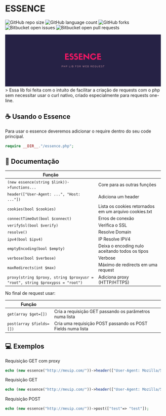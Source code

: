# ESSENCE

<!---Esses são exemplos. Veja https://shields.io para outras pessoas ou para personalizar este conjunto de escudos. Você pode querer incluir dependências, status do projeto e informações de licença aqui--->

![GitHub repo size](https://img.shields.io/github/repo-size/iuricode/README-template?style=for-the-badge)
![GitHub language count](https://img.shields.io/github/languages/count/iuricode/README-template?style=for-the-badge)
![GitHub forks](https://img.shields.io/github/forks/iuricode/README-template?style=for-the-badge)
![Bitbucket open issues](https://img.shields.io/bitbucket/issues/iuricode/README-template?style=for-the-badge)
![Bitbucket open pull requests](https://img.shields.io/bitbucket/pr-raw/iuricode/README-template?style=for-the-badge)

<img src="ESSENCE.png" alt="exemplo imagem">
> Essa lib foi feita com o intuito de facilitar a criação de requests com o php sem necessitar usar o curl nativo, criado especialmente para requests one-line.

## ☕ Usando o Essence

Para usar o essence deveremos adicionar o require dentro do seu code principal.

```php
require __DIR__."/essence.php";
```

## 🚀 Documentação

| Função                                                                       |                                                       |
|------------------------------------------------------------------------------|-------------------------------------------------------|
| `(new essence(string $link))->functions...`                                  | Core para as outras funções                           |
| `header(["User-Agent: ...", "Host: ..."])`                                   | Adiciona um header                                    |
| `cookies(bool $cookies)`                                                     | Lista os cookies retornados em um arquivo cookies.txt |
| `connectTimeOut(bool $connect)`                                              | Erros de conexão                                      |
| `verifySsl(bool $verify)`                                                    | Verifica o SSL                                        |
| `resolve()`                                                                  | Resolve Domain                                        |
| `ipv4(bool $ipv4)`                                                           | IP Resolve IPV4                                       |
| `emptyEncoding(bool $empty)`                                                 | Deixa o encoding nulo aceitando todos os tipos        |
| `verbose(bool $verbose)`                                                     | Verbose                                               |
| `maxRedirects(int $max)`                                                     | Máximo de redirects em uma request                    |
| `proxy(string $proxy, string $proxyusr = "root", string $proxypss = "root")` | Adiciona proxy (HTTP/HTTPS)                           |

No final de request usar:

| Função                   |                                                             |
|--------------------------|-------------------------------------------------------------|
| `get(array $get=[])`     | Cria a requisição GET passando os parâmetros numa lista     |
| `post(array $fields=[])` | Cria uma requisição POST passando os POST Fields numa lista |

## 💻 Exemplos

Requisição GET com proxy
```php
echo (new essence("http://meuip.com/"))->header(["User-Agent: Mozilla/5.0 (Windows NT 10.0; Win64; x64; rv:89.0) Gecko/20100101 Firefox/89.0"])->cookies()->verifySsl()->proxy("201.49.72.226:8080")->resolve()->ipv4()->emptyEncoding()->get();
```
Requisição GET
```php
echo (new essence("http://meuip.com/"))->header(["User-Agent: Mozilla/5.0 (Windows NT 10.0; Win64; x64; rv:89.0) Gecko/20100101 Firefox/89.0"m "Host: meuip.com"])->cookies()->ipv4()->emptyEncoding()->get(["test"=> "test");
```
Requisição POST
```php
echo (new essence("http://meuip.com/"))->post(["test"=> "test"]);
```

